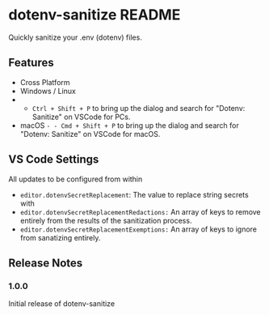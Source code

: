 # dotenv-sanitize README

Quickly sanitize your .env (dotenv) files.

## Features
- Cross Platform
- Windows / Linux
- - `Ctrl + Shift + P` to bring up the dialog and search for "Dotenv: Sanitize" on VSCode for PCs.
- macOS
`- - Cmd + Shift + P` to bring up the dialog and search for "Dotenv: Sanitize" on VSCode for macOS.

## VS Code Settings

All updates to be configured from within 

* `editor.dotenvSecretReplacement`: The value to replace string secrets with
* `editor.dotenvSecretReplacementRedactions:` An array of keys to remove entirely from the results of the sanitization process.
* `editor.dotenvSecretReplacementExemptions:` An array of keys to ignore from sanatizing entirely.

## Release Notes

### 1.0.0

Initial release of dotenv-sanitize
